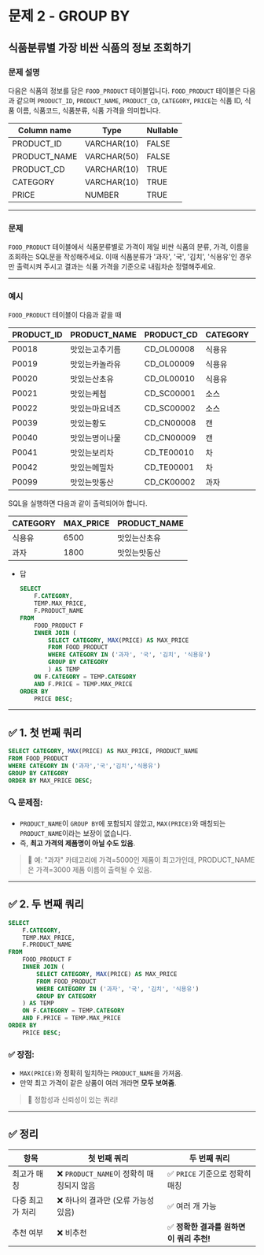 # 문제 2 - GROUP BY

## 식품분류별 가장 비싼 식품의 정보 조회하기

### **문제 설명**

다음은 식품의 정보를 담은 `FOOD_PRODUCT` 테이블입니다. `FOOD_PRODUCT` 테이블은 다음과 같으며 `PRODUCT_ID`, `PRODUCT_NAME`, `PRODUCT_CD`, `CATEGORY`, `PRICE`는 식품 ID, 식품 이름, 식품코드, 식품분류, 식품 가격을 의미합니다.

| Column name | Type | Nullable |
| --- | --- | --- |
| PRODUCT_ID | VARCHAR(10) | FALSE |
| PRODUCT_NAME | VARCHAR(50) | FALSE |
| PRODUCT_CD | VARCHAR(10) | TRUE |
| CATEGORY | VARCHAR(10) | TRUE |
| PRICE | NUMBER | TRUE |

---

### 문제

`FOOD_PRODUCT` 테이블에서 식품분류별로 가격이 제일 비싼 식품의 분류, 가격, 이름을 조회하는 SQL문을 작성해주세요. 이때 식품분류가 '과자', '국', '김치', '식용유'인 경우만 출력시켜 주시고 결과는 식품 가격을 기준으로 내림차순 정렬해주세요.

---

### 예시

`FOOD_PRODUCT` 테이블이 다음과 같을 때

| PRODUCT_ID | PRODUCT_NAME | PRODUCT_CD | CATEGORY | PRICE |
| --- | --- | --- | --- | --- |
| P0018 | 맛있는고추기름 | CD_OL00008 | 식용유 | 6100 |
| P0019 | 맛있는카놀라유 | CD_OL00009 | 식용유 | 5100 |
| P0020 | 맛있는산초유 | CD_OL00010 | 식용유 | 6500 |
| P0021 | 맛있는케첩 | CD_SC00001 | 소스 | 4500 |
| P0022 | 맛있는마요네즈 | CD_SC00002 | 소스 | 4700 |
| P0039 | 맛있는황도 | CD_CN00008 | 캔 | 4100 |
| P0040 | 맛있는명이나물 | CD_CN00009 | 캔 | 3500 |
| P0041 | 맛있는보리차 | CD_TE00010 | 차 | 3400 |
| P0042 | 맛있는메밀차 | CD_TE00001 | 차 | 3500 |
| P0099 | 맛있는맛동산 | CD_CK00002 | 과자 | 1800 |

SQL을 실행하면 다음과 같이 출력되어야 합니다.

| CATEGORY | MAX_PRICE | PRODUCT_NAME |
| --- | --- | --- |
| 식용유 | 6500 | 맛있는산초유 |
| 과자 | 1800 | 맛있는맛동산 |

- 답
    
    ```sql
    SELECT
        F.CATEGORY,
        TEMP.MAX_PRICE,
        F.PRODUCT_NAME
    FROM
        FOOD_PRODUCT F
        INNER JOIN (
            SELECT CATEGORY, MAX(PRICE) AS MAX_PRICE
            FROM FOOD_PRODUCT
            WHERE CATEGORY IN ('과자', '국', '김치', '식용유')
            GROUP BY CATEGORY
            ) AS TEMP
        ON F.CATEGORY = TEMP.CATEGORY
        AND F.PRICE = TEMP.MAX_PRICE
    ORDER BY
        PRICE DESC;
    ```
    

---

## ✅ 1. 첫 번째 쿼리

```sql
SELECT CATEGORY, MAX(PRICE) AS MAX_PRICE, PRODUCT_NAME
FROM FOOD_PRODUCT
WHERE CATEGORY IN ('과자','국','김치','식용유')
GROUP BY CATEGORY
ORDER BY MAX_PRICE DESC;
```

### 🔍 문제점:

- `PRODUCT_NAME`이 `GROUP BY`에 포함되지 않았고, `MAX(PRICE)`와 매칭되는 `PRODUCT_NAME`이라는 보장이 없습니다.
- 즉, **최고 가격의 제품명이 아닐 수도 있음**.

> 🔺 예: "과자" 카테고리에 가격=5000인 제품이 최고가인데, PRODUCT_NAME은 가격=3000 제품 이름이 출력될 수 있음.
> 

---

## ✅ 2. 두 번째 쿼리

```sql
SELECT
    F.CATEGORY,
    TEMP.MAX_PRICE,
    F.PRODUCT_NAME
FROM
    FOOD_PRODUCT F
    INNER JOIN (
        SELECT CATEGORY, MAX(PRICE) AS MAX_PRICE
        FROM FOOD_PRODUCT
        WHERE CATEGORY IN ('과자', '국', '김치', '식용유')
        GROUP BY CATEGORY
    ) AS TEMP
    ON F.CATEGORY = TEMP.CATEGORY
    AND F.PRICE = TEMP.MAX_PRICE
ORDER BY
    PRICE DESC;
```

### ✅ 장점:

- `MAX(PRICE)`와 정확히 일치하는 `PRODUCT_NAME`을 가져옴.
- 만약 최고 가격이 같은 상품이 여러 개라면 **모두 보여줌**.

> 🔹 정합성과 신뢰성이 있는 쿼리!
> 

---

## ✅ 정리

| 항목 | 첫 번째 쿼리 | 두 번째 쿼리 |
| --- | --- | --- |
| 최고가 매칭 | ❌ `PRODUCT_NAME`이 정확히 매칭되지 않음 | ✅ `PRICE` 기준으로 정확히 매칭 |
| 다중 최고가 처리 | ❌ 하나의 결과만 (오류 가능성 있음) | ✅ 여러 개 가능 |
| 추천 여부 | ❌ 비추천 | ✅ **정확한 결과를 원하면 이 쿼리 추천!** |